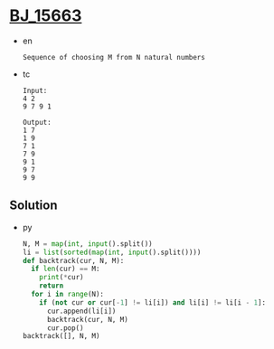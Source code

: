 # [BJ_15663](https://acmicpc.net/problem/15663)

* en

  ```en
  Sequence of choosing M from N natural numbers
  ```

* tc

  ```tc
  Input:
  4 2
  9 7 9 1

  Output:
  1 7
  1 9
  7 1
  7 9
  9 1
  9 7
  9 9
  ```

## Solution

* py

  ```py
  N, M = map(int, input().split())
  li = list(sorted(map(int, input().split())))
  def backtrack(cur, N, M):
    if len(cur) == M:
      print(*cur)
      return
    for i in range(N):
      if (not cur or cur[-1] != li[i]) and li[i] != li[i - 1]:
        cur.append(li[i])
        backtrack(cur, N, M)
        cur.pop()
  backtrack([], N, M)
  ```
